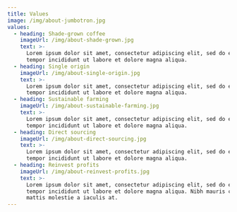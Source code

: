 ```yaml
---
title: Values
image: /img/about-jumbotron.jpg
values:
  - heading: Shade-grown coffee
    imageUrl: /img/about-shade-grown.jpg
    text: >-
      Lorem ipsum dolor sit amet, consectetur adipiscing elit, sed do eiusmod
      tempor incididunt ut labore et dolore magna aliqua.
  - heading: Single origin
    imageUrl: /img/about-single-origin.jpg
    text: >-
      Lorem ipsum dolor sit amet, consectetur adipiscing elit, sed do eiusmod
      tempor incididunt ut labore et dolore magna aliqua.
  - heading: Sustainable farming
    imageUrl: /img/about-sustainable-farming.jpg
    text: >-
      Lorem ipsum dolor sit amet, consectetur adipiscing elit, sed do eiusmod
      tempor incididunt ut labore et dolore magna aliqua.
  - heading: Direct sourcing
    imageUrl: /img/about-direct-sourcing.jpg
    text: >-
      Lorem ipsum dolor sit amet, consectetur adipiscing elit, sed do eiusmod
      tempor incididunt ut labore et dolore magna aliqua.
  - heading: Reinvest profits
    imageUrl: /img/about-reinvest-profits.jpg
    text: >-
      Lorem ipsum dolor sit amet, consectetur adipiscing elit, sed do eiusmod
      tempor incididunt ut labore et dolore magna aliqua. Nibh mauris cursus
      mattis molestie a iaculis at.
---
```


